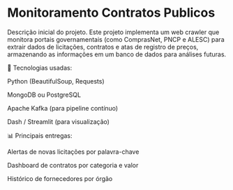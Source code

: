 # Monitoramento Contratos Publicos

Descrição inicial do projeto.
Este projeto implementa um web crawler que monitora portais governamentais (como ComprasNet, PNCP e ALESC) para extrair dados de licitações, contratos e atas de registro de preços, armazenando as informações em um banco de dados para análises futuras.

🔧 Tecnologias usadas:

Python (BeautifulSoup, Requests)

MongoDB ou PostgreSQL

Apache Kafka (para pipeline contínuo)

Dash / Streamlit (para visualização)

📊 Principais entregas:

Alertas de novas licitações por palavra-chave

Dashboard de contratos por categoria e valor

Histórico de fornecedores por órgão
